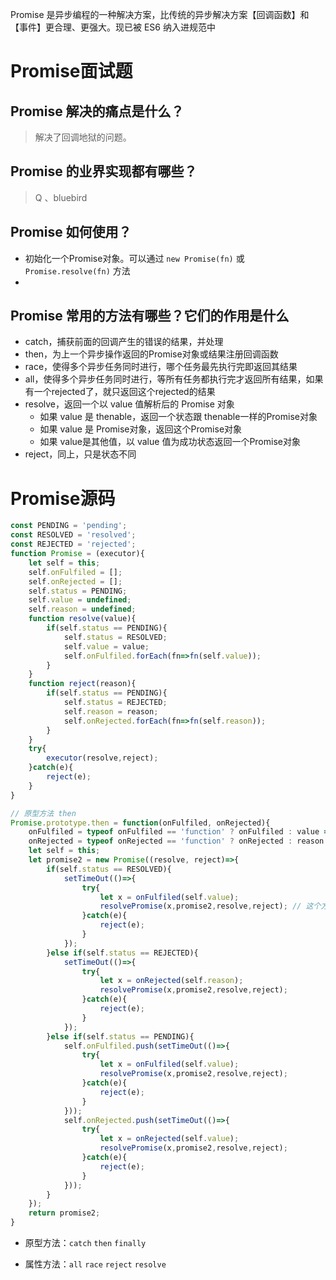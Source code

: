 Promise 是异步编程的一种解决方案，比传统的异步解决方案【回调函数】和【事件】更合理、更强大。现已被 ES6 纳入进规范中

# Promise面试题

## Promise 解决的痛点是什么？

> 解决了回调地狱的问题。





## Promise 的业界实现都有哪些？

> Q 、bluebird





## Promise 如何使用？

- 初始化一个Promise对象。可以通过 ```new Promise(fn)``` 或 ```Promise.resolve(fn)``` 方法
- 



## Promise 常用的方法有哪些？它们的作用是什么

- catch，捕获前面的回调产生的错误的结果，并处理
- then，为上一个异步操作返回的Promise对象或结果注册回调函数
- race，使得多个异步任务同时进行，哪个任务最先执行完即返回其结果
- all，使得多个异步任务同时进行，等所有任务都执行完才返回所有结果，如果有一个rejected了，就只返回这个rejected的结果
- resolve，返回一个以 value 值解析后的 Promise 对象
  - 如果 value 是 thenable，返回一个状态跟 thenable一样的Promise对象
  - 如果 value 是 Promise对象，返回这个Promise对象
  - 如果 value是其他值，以 value 值为成功状态返回一个Promise对象
- reject，同上，只是状态不同





# Promise源码

```javascript
const PENDING = 'pending';
const RESOLVED = 'resolved';
const REJECTED = 'rejected';
function Promise = (executor){
    let self = this;
    self.onFulfiled = [];
    self.onRejected = [];
    self.status = PENDING;
    self.value = undefined;
    self.reason = undefined;
    function resolve(value){
        if(self.status == PENDING){
            self.status = RESOLVED;
            self.value = value;
            self.onFulfiled.forEach(fn=>fn(self.value));
        }
    }
    function reject(reason){
        if(self.status == PENDING){
            self.status = REJECTED;
            self.reason = reason;
            self.onRejected.forEach(fn=>fn(self.reason));
        }
    }
    try{
        executor(resolve,reject);
    }catch(e){
        reject(e);
    }
}

// 原型方法 then
Promise.prototype.then = function(onFulfiled, onRejected){
    onFulfiled = typeof onFulfiled == 'function' ? onFulfiled : value => value;
    onRejected = typeof onRejected == 'function' ? onRejected : reason => {throw reason};
    let self = this;
    let promise2 = new Promise((resolve, reject)=>{
        if(self.status == RESOLVED){
            setTimeOut(()=>{
                try{
                	let x = onFulfiled(self.value);
                    resolvePromise(x,promise2,resolve,reject); // 这个方法不会
            	}catch(e){
                	reject(e);
            	}
            });
        }else if(self.status == REJECTED){
            setTimeOut(()=>{
                try{
                	let x = onRejected(self.reason);
                    resolvePromise(x,promise2,resolve,reject);
            	}catch(e){
                	reject(e);
            	}
            });
        }else if(self.status == PENDING){
            self.onFulfiled.push(setTimeOut(()=>{
                try{
                    let x = onFulfiled(self.value);
                    resolvePromise(x,promise2,resolve,reject);
                }catch(e){
                    reject(e);
                }
            }));
            self.onRejected.push(setTimeOut(()=>{
                try{
                    let x = onRejected(self.value);
                    resolvePromise(x,promise2,resolve,reject);
                }catch(e){
                    reject(e);
                }
            }));
        }
    });
    return promise2;
}
```

- 原型方法：```catch```	```then```	```finally```

- 属性方法：```all```	```race```	```reject```	```resolve```

  